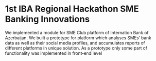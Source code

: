 # 1st IBA Regional Hackathon SME Banking Innovations
We implemented a module for SME Club platform of Internation Bank of Azerbaijan. We built a prototype for platform which analyses SMEs' bank data as well as their social media profiles, and accumulates reports of different platforms in unique solution. As a prototype only some part of functionality was implemented in front-end level
